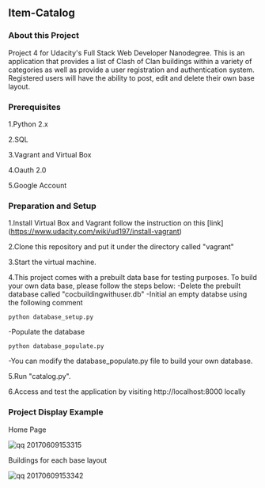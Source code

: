 ## Item-Catalog
### About this Project

Project 4 for Udacity's Full Stack Web Developer Nanodegree. This is an application that provides a list of Clash of Clan buildings within a variety of categories as well as provide a user registration and authentication system. Registered users will have the ability to post, edit and delete their own base layout.

### Prerequisites

1.Python 2.x

2.SQL

3.Vagrant and Virtual Box

4.Oauth 2.0

5.Google Account



### Preparation and Setup

1.Install Virtual Box and Vagrant follow the instruction on this [link] (https://www.udacity.com/wiki/ud197/install-vagrant)

2.Clone this repository and put it under the directory called "vagrant"

3.Start the virtual machine.

4.This project comes with a prebuilt data base for testing purposes. To build your own data base, please follow the steps below:
  -Delete the prebuilt database called "cocbuildingwithuser.db"
  -Initial an empty databse using the following comment
  ```
  python database_setup.py
  ```
  -Populate the database
  ```
  python database_populate.py
  ```
  -You can modify the database_populate.py file to build your own database.
  
5.Run "catalog.py".

6.Access and test the application by visiting http://localhost:8000 locally

### Project Display Example
Home Page

![qq 20170609153315](https://user-images.githubusercontent.com/28365233/26991672-552b148e-4d29-11e7-9e1d-8cee5362d713.png)

Buildings for each base layout

![qq 20170609153342](https://user-images.githubusercontent.com/28365233/26991736-953fa148-4d29-11e7-8c2b-030e4a46b775.png)
